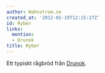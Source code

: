 ```yaml
---
author: Wahnstrom.se
created_at: '2012-02-19T12:15:27Z'
id: Ryber
links:
  mention:
  - Drunok
title: Ryber
---
```


Ett typiskt rågbröd från [Drunok].

  [Drunok]: Drunok